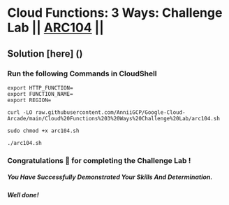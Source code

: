 # Cloud Functions: 3 Ways: Challenge Lab || [ARC104](https://www.cloudskillsboost.google/focuses/61974?parent=catalog) ||

## Solution [here] ()

### Run the following Commands in CloudShell

```
export HTTP_FUNCTION=
export FUNCTION_NAME=
export REGION=
```
```
curl -LO raw.githubusercontent.com/AnniiGCP/Google-Cloud-Arcade/main/Cloud%20Functions%203%20Ways%20Challenge%20Lab/arc104.sh

sudo chmod +x arc104.sh

./arc104.sh
```

### Congratulations 🎉 for completing the Challenge Lab !

##### *You Have Successfully Demonstrated Your Skills And Determination.*

#### *Well done!*

 

 
